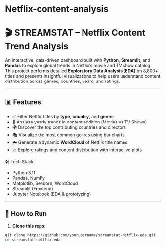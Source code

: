 # Netflix-content-analysis
# 🎬 STREAMSTAT – Netflix Content Trend Analysis

An interactive, data-driven dashboard built with **Python**, **Streamlit**, and **Pandas** to explore global trends in Netflix’s movie and TV show catalog. This project performs detailed **Exploratory Data Analysis (EDA)** on 8,800+ titles and presents insightful visualizations to help users understand content distribution across genres, countries, years, and ratings.

---

## 📊 Features

- ✅ Filter Netflix titles by **type**, **country**, and **genre**
- 📅 Analyze yearly trends in content addition (Movies vs TV Shows)
- 🌍 Discover the top contributing countries and directors
- 🎭 Visualize the most common genres using bar charts
- ☁️ Generate a dynamic **WordCloud** of Netflix title names
- 📈 Explore ratings and content distribution with interactive plots


🛠️ Tech Stack

- Python 3.11
- Pandas, NumPy
- Matplotlib, Seaborn, WordCloud
- Streamlit (Frontend)
- Jupyter Notebook (EDA & prototyping)

---

## 🚀 How to Run

1. **Clone this repo:**

```bash
git clone https://github.com/yourusername/streamstat-netflix-eda.git
cd streamstat-netflix-eda

